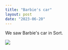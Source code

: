 ```yaml
---
title: "Barbie's car"
layout: post
date: "2023-06-20"
---
```


We saw Barbie's car in Sort.

![](/assets/images/2023/20230521_115135-1024x461.jpg)
